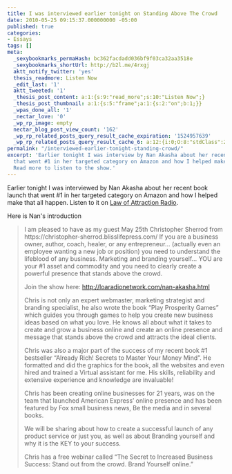 ```yaml
---
title: I was interviewed earlier tonight on Standing Above The Crowd
date: 2010-05-25 09:15:37.000000000 -05:00
published: true
categories:
- Essays
tags: []
meta:
  _sexybookmarks_permaHash: bc362facdadd036bf9f03ca32aa3518e
  _sexybookmarks_shortUrl: http://b2l.me/4rxgj
  aktt_notify_twitter: 'yes'
  thesis_readmore: Listen Now
  _edit_last: '1'
  aktt_tweeted: '1'
  _thesis_post_content: a:1:{s:9:"read_more";s:10:"Listen Now";}
  _thesis_post_thumbnail: a:1:{s:5:"frame";a:1:{s:2:"on";b:1;}}
  _wpas_done_all: '1'
  _nectar_love: '0'
  _wp_rp_image: empty
  nectar_blog_post_view_count: '162'
  _wp_rp_related_posts_query_result_cache_expiration: '1524957639'
  _wp_rp_related_posts_query_result_cache_6: a:12:{i:0;O:8:"stdClass":2:{s:7:"post_id";s:4:"3034";s:5:"score";s:18:"51.817573227026095";}i:1;O:8:"stdClass":2:{s:7:"post_id";s:4:"3535";s:5:"score";s:17:"51.01492459589602";}i:2;O:8:"stdClass":2:{s:7:"post_id";s:4:"3254";s:5:"score";s:17:"49.62863023471747";}i:3;O:8:"stdClass":2:{s:7:"post_id";s:4:"3096";s:5:"score";s:18:"48.261793984602754";}i:4;O:8:"stdClass":2:{s:7:"post_id";s:4:"2436";s:5:"score";s:18:"48.261793984602754";}i:5;O:8:"stdClass":2:{s:7:"post_id";s:4:"4206";s:5:"score";s:17:"47.45086376834732";}i:6;O:8:"stdClass":2:{s:7:"post_id";s:4:"3251";s:5:"score";s:17:"45.54350724039152";}i:7;O:8:"stdClass":2:{s:7:"post_id";s:4:"3234";s:5:"score";s:17:"45.54350724039152";}i:8;O:8:"stdClass":2:{s:7:"post_id";s:4:"1265";s:5:"score";s:18:"43.956609137435535";}i:9;O:8:"stdClass":2:{s:7:"post_id";s:4:"2610";s:5:"score";s:17:"41.77884267106539";}i:10;O:8:"stdClass":2:{s:7:"post_id";s:4:"2734";s:5:"score";s:17:"35.63989500084488";}i:11;O:8:"stdClass":2:{s:7:"post_id";s:4:"3152";s:5:"score";s:17:"33.59812305495157";}}
permalink: "/interviewed-earlier-tonight-standing-crowd/"
excerpt: 'Earlier tonight I was interview by Nan Akasha about her recent book launch
  that went #1 in her targeted category on Amazon and how I helped make that all happen.
  Read more to listen to the show.'
---
```

Earlier tonight I was interviewed by Nan Akasha about her recent book launch that went #1 in her targeted category on Amazon and how I helped make that all happen. Listen to it on <a href="http://loaradionetwork.com/nan-akasha.html" rel="nofollow">Law of Attraction Radio</a>.

Here is Nan's introduction</p>
<blockquote><p>I am pleased to have as my guest May 25th Christopher Sherrod from https://christopher-sherrod.blisslifepress.com/ If you are a business owner, author, coach, healer, or any entrepreneur… (actually even an employee wanting a new job or position) you need to understand the lifeblood of any business. Marketing and branding yourself… YOU are your #1 asset and commodity and you need to clearly create a powerful presence that stands above the crowd.

Join the show here: http://loaradionetwork.com/nan-akasha.html

Chris is not only an expert webmaster, marketing strategist and branding specialist, he also wrote the book “Play Prosperity Games” which guides you through games to help you create new business ideas based on what you love. He knows all about what it takes to create and grow a business online and create an online presence and message that stands above the crowd and attracts the ideal clients.

Chris was also a major part of the success of my recent book #1 bestseller “Already Rich! Secrets to Master Your Money Mind”. He formatted and did the graphics for the book, all the websites and even hired and trained a Virtual assistant for me. His skills, reliability and extensive experience and knowledge are invaluable!

Chris has been creating online businesses for 21 years, was on the team that launched American Express’ online presence and has been featured by Fox small business news, Be the media and in several books.

We will be sharing about how to create a successful launch of any product service or just you, as well as about Branding yourself and why it is the KEY to your success.

Chris has a free webinar called “The Secret to Increased Business Success: Stand out from the crowd. Brand Yourself online.”
</p></blockquote>
